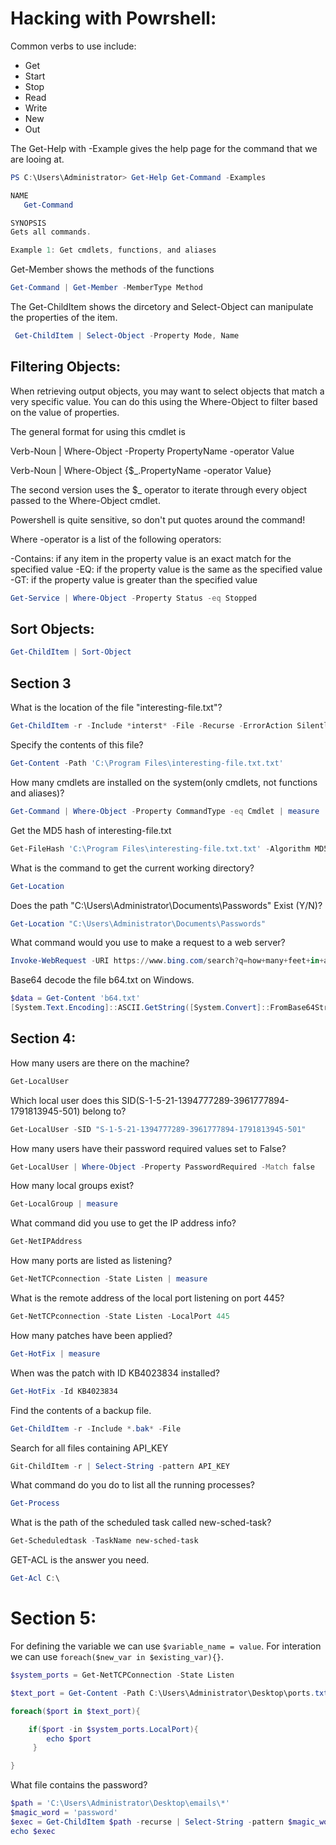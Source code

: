 # Hacking with Powrshell:

Common verbs to use include:
 - Get
 - Start
 - Stop
 - Read
 - Write
 - New
 - Out


The Get-Help with -Example gives the help page for the command that we are looing
at.

 ```powershell
 PS C:\Users\Administrator> Get-Help Get-Command -Examples

NAME
    Get-Command

SYNOPSIS
Gets all commands.

Example 1: Get cmdlets, functions, and aliases
```

Get-Member shows the methods of the functions
```powershell
Get-Command | Get-Member -MemberType Method
```

 The Get-ChildItem shows the dircetory and Select-Object can manipulate the 
 properties of the item.

```powershell
 Get-ChildItem | Select-Object -Property Mode, Name
 ```

## Filtering Objects:

When retrieving output objects, you may want to select objects that match a very
specific value. You can do this using the Where-Object to filter based on the value 
of properties.

The general format for using this cmdlet is

Verb-Noun | Where-Object -Property PropertyName -operator Value

Verb-Noun | Where-Object {$_.PropertyName -operator Value}

The second version uses the $_ operator to iterate through every object passed to the Where-Object cmdlet.

Powershell is quite sensitive, so don't put quotes around the command!

Where -operator is a list of the following operators:

 -Contains: if any item in the property value is an exact match for the specified value
 -EQ: if the property value is the same as the specified value
 -GT: if the property value is greater than the specified value

```powershell
Get-Service | Where-Object -Property Status -eq Stopped
```

## Sort Objects:

```powershell
Get-ChildItem | Sort-Object
```

## Section 3

What is the location of the file "interesting-file.txt"?
```powershell
Get-ChildItem -r -Include *interst* -File -Recurse -ErrorAction SilentlyContinue
```


Specify the contents of this file?
```powershell
Get-Content -Path 'C:\Program Files\interesting-file.txt.txt'
```


How many cmdlets are installed on the system(only cmdlets, not functions and aliases)?
```powershell
Get-Command | Where-Object -Property CommandType -eq Cmdlet | measure
```


Get the MD5 hash of interesting-file.txt
```powershell
Get-FileHash 'C:\Program Files\interesting-file.txt.txt' -Algorithm MD5
```
What is the command to get the current working directory?
```powershell
Get-Location
```

Does the path "C:\Users\Administrator\Documents\Passwords" Exist (Y/N)?
```powershell 
Get-Location "C:\Users\Administrator\Documents\Passwords"
```

What command would you use to make a request to a web server?
```powershell
Invoke-WebRequest -URI https://www.bing.com/search?q=how+many+feet+in+a+mile
```

Base64 decode the file b64.txt on Windows.
```powershell
$data = Get-Content 'b64.txt'
[System.Text.Encoding]::ASCII.GetString([System.Convert]::FromBase64String($data))
```

## Section 4:


How many users are there on the machine?
```powershell
Get-LocalUser
```

Which local user does this SID(S-1-5-21-1394777289-3961777894-1791813945-501) belong to?
```powershell
Get-LocalUser -SID "S-1-5-21-1394777289-3961777894-1791813945-501"
```

How many users have their password required values set to False?
```powershell 
Get-LocalUser | Where-Object -Property PasswordRequired -Match false
```

How many local groups exist?
```powershell
Get-LocalGroup | measure
```

What command did you use to get the IP address info?
```powershell
Get-NetIPAddress
```

How many ports are listed as listening?
```powershell
Get-NetTCPconnection -State Listen | measure
```

What is the remote address of the local port listening on port 445?
```powershell
Get-NetTCPconnection -State Listen -LocalPort 445
```

How many patches have been applied?
```powershell
Get-HotFix | measure
```

When was the patch with ID KB4023834 installed?
```powershell
Get-HotFix -Id KB4023834
```


Find the contents of a backup file.
```powershell
Get-ChildItem -r -Include *.bak* -File 
```

Search for all files containing API_KEY
```powershell
Git-ChildItem -r | Select-String -pattern API_KEY
```

What command do you do to list all the running processes?
```powershell
Get-Process
```

What is the path of the scheduled task called new-sched-task?
```powershell
Get-Scheduledtask -TaskName new-sched-task
```

GET-ACL is the answer you need.
```powershell
Get-Acl C:\
```

# Section 5:

For defining the variable we can use `$variable_name = value`. For interation 
we can use `foreach($new_var in $existing_var){}`.

```powershell
$system_ports = Get-NetTCPConnection -State Listen

$text_port = Get-Content -Path C:\Users\Administrator\Desktop\ports.txt

foreach($port in $text_port){

    if($port -in $system_ports.LocalPort){
        echo $port
     }

}
```

What file contains the password?
```powershell
$path = 'C:\Users\Administrator\Desktop\emails\*'
$magic_word = 'password'
$exec = Get-ChildItem $path -recurse | Select-String -pattern $magic_word
echo $exec
```

